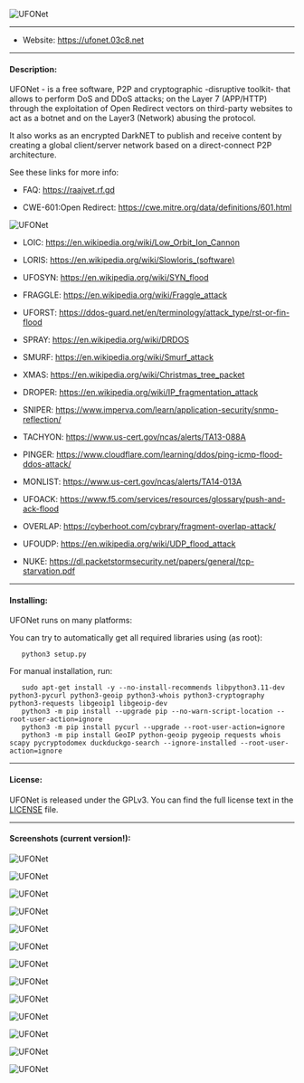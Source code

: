  ![UFONet](https://ufonet.03c8.net/ufonet/ufonet-multiverse-welcome_small.png "UFONet Welcome")

----------

 + Website:   https://ufonet.03c8.net

----------

#### Description:

  UFONet - is a free software, P2P and cryptographic -disruptive toolkit- that allows to perform DoS and DDoS attacks; 
on the Layer 7 (APP/HTTP) through the exploitation of Open Redirect vectors on third-party websites to act as a botnet 
and on the Layer3 (Network) abusing the protocol.

  It also works as an encrypted DarkNET to publish and receive content by creating a global client/server network based 
on a direct-connect P2P architecture.

  See these links for more info:

   - FAQ:
     https://raajvet.rf.gd

   - CWE-601:Open Redirect: 
     https://cwe.mitre.org/data/definitions/601.html

  ![UFONet](https://ufonet.03c8.net/ufonet/ufonet-schema.png "UFONet Schema")

   - LOIC: 
     https://en.wikipedia.org/wiki/Low_Orbit_Ion_Cannon

   - LORIS: 
     https://en.wikipedia.org/wiki/Slowloris_(software)

   - UFOSYN: 
     https://en.wikipedia.org/wiki/SYN_flood

   - FRAGGLE: 
     https://en.wikipedia.org/wiki/Fraggle_attack

   - UFORST: 
     https://ddos-guard.net/en/terminology/attack_type/rst-or-fin-flood

   - SPRAY: 
     https://en.wikipedia.org/wiki/DRDOS

   - SMURF: 
     https://en.wikipedia.org/wiki/Smurf_attack

   - XMAS: 
     https://en.wikipedia.org/wiki/Christmas_tree_packet

   - DROPER: 
     https://en.wikipedia.org/wiki/IP_fragmentation_attack

   - SNIPER: 
     https://www.imperva.com/learn/application-security/snmp-reflection/

   - TACHYON: 
     https://www.us-cert.gov/ncas/alerts/TA13-088A

   - PINGER: 
     https://www.cloudflare.com/learning/ddos/ping-icmp-flood-ddos-attack/

   - MONLIST: 
     https://www.us-cert.gov/ncas/alerts/TA14-013A

   - UFOACK: 
     https://www.f5.com/services/resources/glossary/push-and-ack-flood

   - OVERLAP: 
     https://cyberhoot.com/cybrary/fragment-overlap-attack/

   - UFOUDP: 
     https://en.wikipedia.org/wiki/UDP_flood_attack

   - NUKE: 
     https://dl.packetstormsecurity.net/papers/general/tcp-starvation.pdf

----------

#### Installing:

  UFONet runs on many platforms:

  You can try to automatically get all required libraries using (as root):

       python3 setup.py

  For manual installation, run:

       sudo apt-get install -y --no-install-recommends libpython3.11-dev python3-pycurl python3-geoip python3-whois python3-cryptography python3-requests libgeoip1 libgeoip-dev
       python3 -m pip install --upgrade pip --no-warn-script-location --root-user-action=ignore
       python3 -m pip install pycurl --upgrade --root-user-action=ignore
       python3 -m pip install GeoIP python-geoip pygeoip requests whois scapy pycryptodomex duckduckgo-search --ignore-installed --root-user-action=ignore

----------

####  License:

  UFONet is released under the GPLv3. You can find the full license text
in the [LICENSE](./docs/LICENSE) file.

----------

####  Screenshots (current version!):

  ![UFONet](https://ufonet.03c8.net/ufonet/ufonet-phantom-shell-1.png "UFONet Shell Version")

  ![UFONet](https://ufonet.03c8.net/ufonet/ufonet-phantom-shell-2.png "UFONet Shell Board")

  ![UFONet](https://ufonet.03c8.net/ufonet/ufonet-phantom-shell-3.png "UFONet GUI Shell")

  ![UFONet](https://ufonet.03c8.net/ufonet/ufonet-phantom-main_small.png "UFONet GUI Main Panel")

  ![UFONet](https://ufonet.03c8.net/ufonet/ufonet-kraken-help_small.png "UFONet GUI Help")

  ![UFONet](https://ufonet.03c8.net/ufonet/ufonet-phantom-botnet.png "UFONet GUI Botnet")

  ![UFONet](https://ufonet.03c8.net/ufonet/ufonet-kraken-stats.png "UFONet GUI General Stats")

  ![UFONet](https://ufonet.03c8.net/ufonet/ufonet-multiverse-ranking_small.png "UFONet GUI Ranking")

  ![UFONet](https://ufonet.03c8.net/ufonet/ufonet-kraken-attack.png "UFONet GUI Attack")

  ![UFONet](https://ufonet.03c8.net/ufonet/ufonet-kraken-board_small.png "UFONet GUI Board")

  ![UFONet](https://ufonet.03c8.net/ufonet/ufonet-kraken-wargames_small.png "UFONet GUI Wargames")

  ![UFONet](https://ufonet.03c8.net/ufonet/ufonet-gui3_small.png "UFONet GeoMap /deploying/")

  ![UFONet](https://ufonet.03c8.net/ufonet/ufonet-gui4_small.png "UFONet GeoMap /attacking/")

